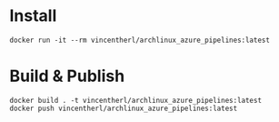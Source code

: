# Install
```
docker run -it --rm vincentherl/archlinux_azure_pipelines:latest
```


# Build & Publish
```
docker build . -t vincentherl/archlinux_azure_pipelines:latest
docker push vincentherl/archlinux_azure_pipelines:latest
```
